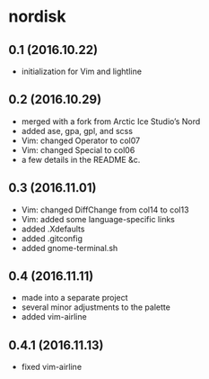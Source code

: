 nordisk
=======

## 0.1 (2016.10.22)
- initialization for Vim and lightline

## 0.2 (2016.10.29)
- merged with a fork from Arctic Ice Studio’s Nord
- added ase, gpa, gpl, and scss
- Vim: changed Operator to col07
- Vim: changed Special to col06
- a few details in the README &c.

## 0.3 (2016.11.01)
- Vim: changed DiffChange from col14 to col13
- Vim: added some language-specific links
- added .Xdefaults
- added .gitconfig
- added gnome-terminal.sh

## 0.4 (2016.11.11)
- made into a separate project
- several minor adjustments to the palette
- added vim-airline

## 0.4.1 (2016.11.13)
- fixed vim-airline
